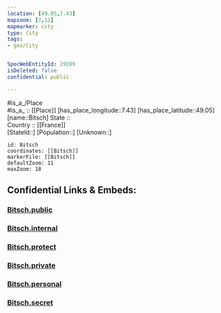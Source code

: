 ```yaml
---
location: [49.05,7.43] 
mapzoom: [7,12] 
mapmarker: city 
type: City
tags:
- geo/City


SpocWebEntityId: 29209
isDeleted: false
confidential: public

---
```

#is_a_/Place  
#is_a_ :: [[Place]] 
[has_place_longitude::7.43] 
[has_place_latitude::49.05] 
[name::Bitsch] 
State ::  
Country :: [[France]]  
[StateId::] 
[Population::] 
[Unknown::] 


```leaflet
id: Bitsch
coordinates: [[Bitsch]] 
markerFile: [[Bitsch]] 
defaultZoom: 11 
maxZoom: 18
```


## Confidential Links & Embeds: 

### [Bitsch.public](/_public/\Earth\Continent\Europe\Europe~West\France\regions~France\Grand_Est\departments~Grand_Est\Moselle\communes~Moselle\Sarreguemines\cities~SarregueminesBitsch.public.md) 

### [Bitsch.internal](/_internal/\Earth\Continent\Europe\Europe~West\France\regions~France\Grand_Est\departments~Grand_Est\Moselle\communes~Moselle\Sarreguemines\cities~SarregueminesBitsch.internal.md) 

### [Bitsch.protect](/_protect/\Earth\Continent\Europe\Europe~West\France\regions~France\Grand_Est\departments~Grand_Est\Moselle\communes~Moselle\Sarreguemines\cities~SarregueminesBitsch.protect.md) 

### [Bitsch.private](/_private/\Earth\Continent\Europe\Europe~West\France\regions~France\Grand_Est\departments~Grand_Est\Moselle\communes~Moselle\Sarreguemines\cities~SarregueminesBitsch.private.md) 

### [Bitsch.personal](/_personal/\Earth\Continent\Europe\Europe~West\France\regions~France\Grand_Est\departments~Grand_Est\Moselle\communes~Moselle\Sarreguemines\cities~SarregueminesBitsch.personal.md) 

### [Bitsch.secret](/_secret/\Earth\Continent\Europe\Europe~West\France\regions~France\Grand_Est\departments~Grand_Est\Moselle\communes~Moselle\Sarreguemines\cities~SarregueminesBitsch.secret.md)

